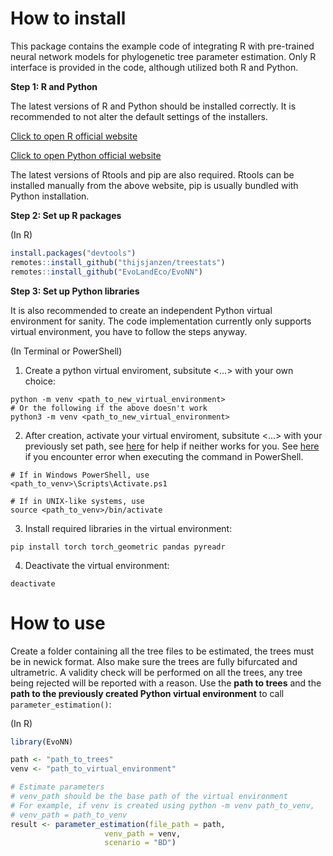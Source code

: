 # How to install
This package contains the example code of integrating R with pre-trained neural network models for phylogenetic tree parameter estimation. Only R interface is provided in the code, although utilized both R and Python. 

**Step 1: R and Python**

The latest versions of R and Python should be installed correctly. It is recommended to not alter the default settings of the installers. 

[Click to open R official website](https://cran.r-project.org/)

[Click to open Python official website](https://www.python.org/downloads/)

The latest versions of Rtools and pip are also required. Rtools can be installed manually from the above website, pip is usually bundled with Python installation.

**Step 2: Set up R packages**

(In R)
```r
install.packages("devtools")
remotes::install_github("thijsjanzen/treestats")
remotes::install_github("EvoLandEco/EvoNN")
```

**Step 3: Set up Python libraries**

It is also recommended to create an independent Python virtual environment for sanity. The code implementation currently only supports virtual environment, you have to follow the steps anyway.

(In Terminal or PowerShell)
1. Create a python virtual enviroment, subsitute <...> with your own choice:
```
python -m venv <path_to_new_virtual_environment>
# Or the following if the above doesn't work
python3 -m venv <path_to_new_virtual_environment>
```
2. After creation, activate your virtual enviroment, subsitute <...> with your previously set path, see [here](https://docs.python.org/3/library/venv.html) for help if neither works for you. See [here](https://superuser.com/questions/106360/how-to-enable-execution-of-powershell-scripts) if you encounter error when executing the command in PowerShell.
```
# If in Windows PowerShell, use
<path_to_venv>\Scripts\Activate.ps1

# If in UNIX-like systems, use
source <path_to_venv>/bin/activate
```

3. Install required libraries in the virtual environment:
```
pip install torch torch_geometric pandas pyreadr
```

4. Deactivate the virtual environment:
```
deactivate
```

# How to use

Create a folder containing all the tree files to be estimated, the trees must be in newick format. Also make sure the trees are fully bifurcated and ultrametric. A validity check will be performed on all the trees, any tree being rejected will be reported with a reason.
Use the **path to trees** and the **path to the previously created Python virtual environment** to call `parameter_estimation()`:

(In R)
```r
library(EvoNN)

path <- "path_to_trees"
venv <- "path_to_virtual_environment"

# Estimate parameters
# venv_path should be the base path of the virtual environment
# For example, if venv is created using python -m venv path_to_venv,
# venv_path = path_to_venv
result <- parameter_estimation(file_path = path, 
                     venv_path = venv,
                     scenario = "BD")
```
